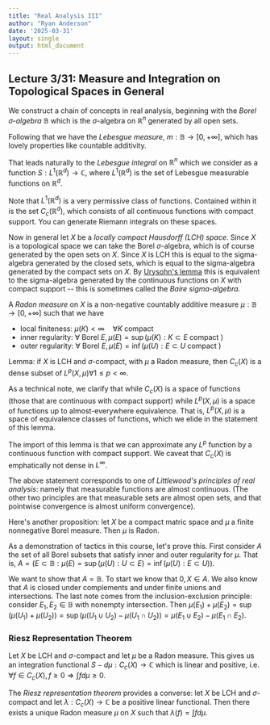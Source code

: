 ```yaml
---
title: "Real Analysis III"
author: "Ryan Anderson"
date: '2025-03-31'
layout: single
output: html_document
---
```


## Lecture 3/31: Measure and Integration on Topological Spaces in General
We construct a chain of concepts in real analysis, beginning with the _Borel $\sigma$-algebra_ $\mathbb{B}$ which is the $\sigma$-algebra on $\mathbb{R}^n$ generated by all open sets.

Following that we have the _Lebesgue measure_, $m: \mathbb{B} \to [0,+\infty]$, which has lovely properties like countable additivity.

That leads naturally to the _Lebesgue integral_ on $\mathbb{R}^n$ which we consider as a function $S: L^1(\mathbb{R}^d) \to \mathbb{C}$, where $L^1(\mathbb{R}^d)$ is the set of Lebesgue measurable functions on $\mathbb{R}^d$.

Note that $L^1(\mathbb{R}^d)$ is a very permissive class of functions. Contained within it is the set $C_c(\mathbb{R}^d)$, which consists of all continuous functions with compact support. You can generate Riemann integrals on these spaces.

Now in general let $X$ be a _locally compact Hausdorff (LCH) space_. Since $X$ is a topological space we can take the Borel $\sigma$-algebra, which is of course generated by the open sets on $X$. Since $X$ is LCH this is equal to the sigma-algebra generated by the closed sets, which is equal to the sigma-algebra generated by the compact sets on $X$. By [Urysohn's lemma](https://en.wikipedia.org/wiki/Urysohn%27s_lemma) this is equivalent to the sigma-algebra generated by the continuous functions on $X$ with compact support -- this is sometimes called the _Baire sigma-algebra._

A _Radon measure_ on $X$ is a non-negative countably additive measure $\mu: \mathbb{B} \to [0, +\infty]$ such that we have
- local finiteness: $\mu(K) < \infty \quad \forall K$ compact
- inner regularity: $\forall \text{ Borel } E, \mu(E) = \sup (\mu(K): K \subset E \text{ compact })$
- outer regularity: $\forall \text{ Borel } E, \mu(E) = \inf (\mu(U): E \subset U \text{ compact })$

Lemma: if $X$ is LCH and $\sigma$-compact, with $\mu$ a Radon measure, then $C_c(X)$ is a dense subset of $L^p(X, \mu) \forall 1 \leq p < \infty$.

As a technical note, we clarify that while $C_c(X)$ is a space of functions (those that are continuous with compact support) while $L^p(X,\mu)$ is a space of functions up to almost-everywhere equivalence. That is, $L^p(X,\mu)$ is a space of equivalence classes of functions, which we elide in the statement of this lemma.

The import of this lemma is that we can approximate any $L^p$ function by a continuous function with compact support. We caveat that $C_c(X)$ is emphatically not dense in $L^{\infty}$.

The above statement corresponds to one of _Littlewood's principles of real analysis_: namely that measurable functions are almost continuous. (The other two principles are that measurable sets are almost open sets, and that pointwise convergence is almost uniform convergence).

Here's another proposition: let $X$ be a compact matric space and $\mu$ a finite nonnegative Borel measure. Then $\mu$ is Radon.

As a demonstration of tactics in this course, let's prove this. First consider $A$ the set of all Borel subsets that satisfy inner and outer regularity for $\mu$. That is, $A = (E \subset \mathbb{B}: \mu(E) = \sup( \mu(U): U \subset E) = \inf( \mu(U): E \subset U))$.

We want to show that $A = \mathbb{B}$. To start we know that $0, X \in A$. We also know that $A$ is closed under complements and under finite unions and intersections. The last note comes from the inclusion-exclusion principle: consider $E_1, E_2 \in \mathbb{B}$ with nonempty intersection. Then $\mu(E_1) + \mu(E_2) = \sup(\mu(U_1) + \mu(U_2)) = \sup(\mu(U_1 \cup U_2) - \mu(U_1 \cap U_2)) = \mu(E_1 \cup E_2) - \mu(E_1 \cap E_2)$.

### Riesz Representation Theorem
Let $X$ be LCH and $\sigma$-compact and let $\mu$ be a Radon measure. This gives us an integration functional $S-d\mu: C_c(X) \to \mathbb{C}$ which is linear and positive, i.e. $\forall f \in C_c(X), f \geq 0 \Rightarrow \int f d\mu \geq 0$.

The _Riesz representation theorem_ provides a converse: let $X$ be LCH and $\sigma$-compact and let $\lambda: C_c(X) \to \mathbb{C}$ be a positive linear functional. Then there exists a unique Radon measure $\mu$ on $X$ such that $\lambda(f) = \int f d\mu$.



